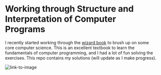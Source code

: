 # Working through Structure and Interpretation of Computer Programs

I recently started working through the [wizard book](https://mitp-content-server.mit.edu/books/content/sectbyfn/books_pres_0/6515/sicp.zip/index.html) to brush up on some core computer science.
This is an excellent textbook to learn the fundamentals of computer programming, and I had a lot of fun solving the exercises.
This repo contains my solutions (will update as I make progress).

![link-to-image](https://mitp-content-server.mit.edu/books/content/sectbyfn/books_pres_0/6515/sicp.zip/graphics/main-banner.gif)

